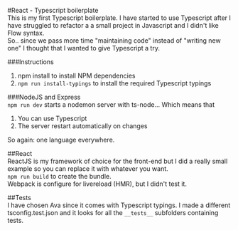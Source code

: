 #React - Typescript boilerplate  
This is my first Typescript boilerplate. I have started to use Typescript after I have struggled to refactor 
a a small project in Javascript and I didn't like Flow syntax.  
So.. since we pass more time "maintaining code" instead of "writing new one" I thought that I wanted to give Typescript a try.  

###Instructions
1. npm install to install NPM dependencies  
2. ```npm run install-typings``` to install the required Typescript typings  

###NodeJS and Express  
```npm run dev``` starts a nodemon server with ts-node... Which means that  
1. You can use Typescript  
2. The server restart automatically on changes  

So again: one language everywhere.

##React  
ReactJS is my framework of choice for the front-end but I did a really small example
so you can replace it with whatever you want.  
```npm run build``` to create the bundle.  
Webpack is configure for livereload (HMR), but I didn't test it.  

##Tests  
I have chosen Ava since it comes with Typescript typings. I made a different tsconfig.test.json and it looks for all the ```__tests__``` subfolders containing tests.